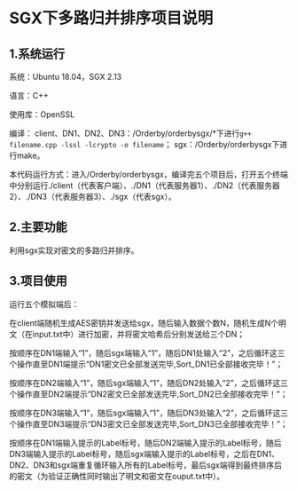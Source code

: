# SGX下多路归并排序项目说明

## 1.系统运行

系统：Ubuntu 18.04，SGX 2.13

语言：C++

使用库：OpenSSL

编译：
client、DN1、DN2、DN3：/Orderby/orderbysgx/*下进行`g++ filename.cpp -lssl -lcrypto -o filename`；
sgx：/Orderby/orderbysgx下进行make。

本代码运行方式：进入/Orderby/orderbysgx，编译完五个项目后，打开五个终端中分别运行./client（代表客户端）、./DN1（代表服务器1）、./DN2（代表服务器2）、./DN3（代表服务器3）、./sgx（代表sgx）。

## 2.主要功能

利用sgx实现对密文的多路归并排序。

## 3.项目使用

运行五个模拟端后：

在client端随机生成AES密钥并发送给sgx，随后输入数据个数N，随机生成N个明文（在input.txt中）进行加密，并将密文哈希后分别发送给三个DN；

按顺序在DN1端输入“1”，随后sgx端输入“1”，随后DN1处输入“2”，之后循环这三个操作直至DN1端提示“DN1密文已全部发送完毕,Sort_DN1已全部接收完毕！”；

按顺序在DN2端输入“1”，随后sgx端输入“1”，随后DN2处输入“2”，之后循环这三个操作直至DN2端提示“DN2密文已全部发送完毕,Sort_DN2已全部接收完毕！”；

按顺序在DN3端输入“1”，随后sgx端输入“1”，随后DN3处输入“2”，之后循环这三个操作直至DN3端提示“DN3密文已全部发送完毕,Sort_DN3已全部接收完毕！”；

按顺序在DN1端输入提示的Label标号，随后DN2端输入提示的Label标号，随后DN3端输入提示的Label标号，随后sgx端输入提示的Label标号，之后在DN1、DN2、DN3和sgx端重复循环输入所有的Label标号，最后sgx端得到最终排序后的密文（为验证正确性同时输出了明文和密文在ouput.txt中）。